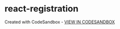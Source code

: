 # react-registration
Created with CodeSandbox - [VIEW IN CODESANDBOX](https://codesandbox.io/s/react-register-form-with-validation-830ixr)

